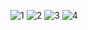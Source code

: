 ![1](screenshots/Screenshot_20240522_110734.jpg)
![2](screenshots/Screenshot_20240522_110753.jpg)
![3](screenshots/IMG-20240522-WA0024.jpg)
![4](screenshots/IMG-20240522-WA0023.jpg)